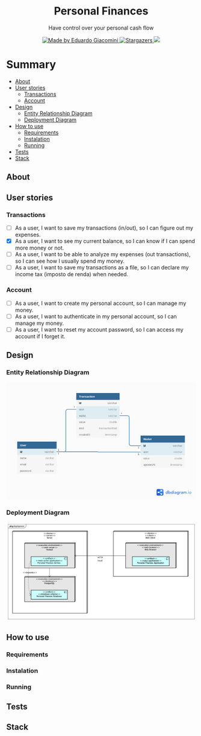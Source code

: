 <h1 align="center">Personal Finances</h1>
<p align="center">Have control over your personal cash flow</p>

<p align="center">
    <a href="https://github.com/EduardoGiacomini">
        <img alt="Made by Eduardo Giacomini" src="https://img.shields.io/badge/made%20by-EduardoGiacomini-167afc">
    </a>
    <a href="https://github.com/EduardoGiacomini/personal-finances-service/stargazers">
        <img alt="Stargazers" src="https://img.shields.io/github/stars/EduardoGiacomini/personal-finances-service?color=167afc">
    </a>
    <img src="https://github.com/EduardoGiacomini/personal-finances-service/actions/workflows/ci.yml/badge.svg">
</p>

Summary
=================
<!--ts-->
   * [About](#about)
   * [User stories](#user-stories)
      * [Transactions](#transactions)
      * [Account](#account)
   * [Design](#design)
      * [Entity Relationship Diagram](#entity-relationship-diagram)
      * [Deployment Diagram](#deployment-diagram)
   * [How to use](#how-to-use)
      * [Requirements](#requirements)
      * [Instalation](#instalation)
      * [Running](#running)
   * [Tests](#tests)
   * [Stack](#stack)
<!--te-->

## About

## User stories

### Transactions
- [ ] As a user, I want to save my transactions (in/out), so I can figure out my expenses.
- [x] As a user, I want to see my current balance, so I can know if I can spend more money or not.
- [ ] As a user, I want to be able to analyze my expenses (out transactions), so I can see how I usually spend my money.
- [ ] As a user, I want to save my transactions as a file, so I can declare my income tax (imposto de renda) when needed. 

### Account
- [ ] As a user, I want to create my personal account, so I can manage my money.
- [ ] As a user, I want to authenticate in my personal account, so I can manage my money.
- [ ] As a user, I want to reset my account password, so I can access my account if I forget it.

## Design

### Entity Relationship Diagram
![Entity Relationship Diagram](./docs/database.png)

### Deployment Diagram
![Deployment Diagram](./docs/deployment.png)

## How to use

### Requirements

### Instalation

### Running

## Tests

## Stack
